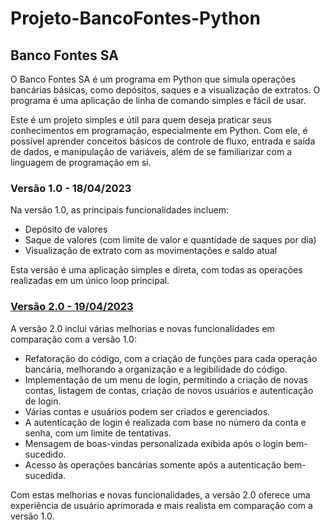 # Projeto-BancoFontes-Python 

## Banco Fontes SA

O Banco Fontes SA é um programa em Python que simula operações bancárias básicas, como depósitos, saques e a visualização de extratos. O programa é uma aplicação de linha de comando simples e fácil de usar.

Este é um projeto simples e útil para quem deseja praticar seus conhecimentos em programação, especialmente em Python. Com ele, é possível aprender conceitos básicos de controle de fluxo, entrada e saída de dados, e manipulação de variáveis, além de se familiarizar com a linguagem de programação em si.

### Versão 1.0 - 18/04/2023 

Na versão 1.0, as principais funcionalidades incluem:

- Depósito de valores
- Saque de valores (com limite de valor e quantidade de saques por dia)
- Visualização de extrato com as movimentações e saldo atual

Esta versão é uma aplicação simples e direta, com todas as operações realizadas em um único loop principal.

### [Versão 2.0 - 19/04/2023](https://github.com/dev-marciofontes/Projeto-BancoFontes-Python/blob/V2.0/sistema_bancario.py)

A versão 2.0 inclui várias melhorias e novas funcionalidades em comparação com a versão 1.0:

- Refatoração do código, com a criação de funções para cada operação bancária, melhorando a organização e a legibilidade do código.
- Implementação de um menu de login, permitindo a criação de novas contas, listagem de contas, criação de novos usuários e autenticação de login.
- Várias contas e usuários podem ser criados e gerenciados.
- A autenticação de login é realizada com base no número da conta e senha, com um limite de tentativas.
- Mensagem de boas-vindas personalizada exibida após o login bem-sucedido.
- Acesso às operações bancárias somente após a autenticação bem-sucedida.

Com estas melhorias e novas funcionalidades, a versão 2.0 oferece uma experiência de usuário aprimorada e mais realista em comparação com a versão 1.0.

